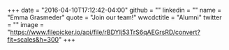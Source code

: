 +++
date = "2016-04-10T17:12:42-04:00"
github = ""
linkedin = ""
name = "Emma Grasmeder"
quote = "Join our team!"
wwcdctitle = "Alumni"
twitter = ""
image = "https://www.filepicker.io/api/file/rBDYIj53TrS6qAEGrsRD/convert?fit=scales&h=300"
+++

